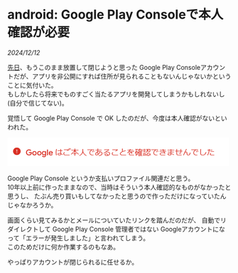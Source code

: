 # android: Google Play Consoleで本人確認が必要

_2024/12/12_

[先日](20241209-and.md)、もうこのまま放置して閉じようと思った Google Play Consoleアカウントだが、アプリを非公開にすれば住所が見られることもないんじゃないかということに気付いた。  
もしかしたら将来でものすごく当たるアプリを開発してしまうかもしれないし(自分で信じてない)。

覚悟して Google Play Console で OK したのだが、今度は本人確認がないといわれた。

![image](images/20241212a-1.png)

Google Play Console というか支払いプロファイル関連だと思う。  
10年以上前に作ったままなので、当時はそういう本人確認的なものがなかったと思うし、
たぶん売り買いもしてなかったと思うので作っただけになっていたんじゃなかろうか。

画面くらい見てみるかとメールについていたリンクを踏んだのだが、
自動でリダイレクトして Google Play Console 管理者ではない Googleアカウントになって「エラーが発生しました」と言われてしまう。  
このためだけに何か作業するのもなあ。

やっぱりアカウントが閉じられるに任せるか。
